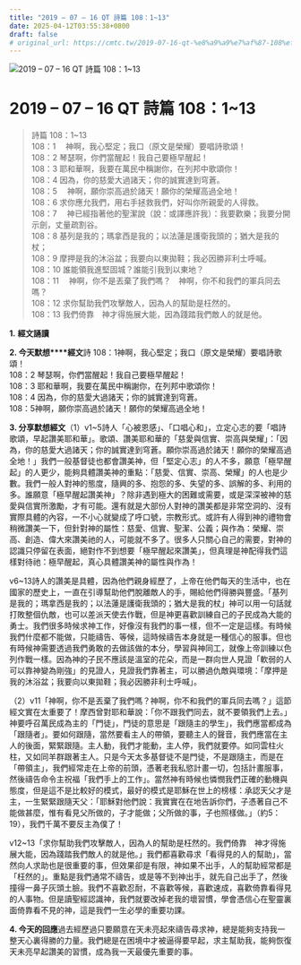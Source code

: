 ```yaml
---
title: "2019 – 07 – 16 QT 詩篇 108：1~13"
date: 2025-04-12T03:55:38+0800
draft: false
# original_url: https://cmtc.tw/2019-07-16-qt-%e8%a9%a9%e7%af%87-108%ef%bc%9a113
---
```


![2019 – 07 – 16 QT 詩篇 108：1\~13](/images/qt.jpg   "2019 – 07 – 16 QT 詩篇 108：1\~13")

# 2019 – 07 – 16 QT 詩篇 108：1\~13

> 詩篇 108：1\~13  
> 108：1 　神啊，我心堅定；我口（原文是榮耀）要唱詩歌頌！  
> 108：2 琴瑟啊，你們當醒起！我自己要極早醒起！  
> 108：3 耶和華啊，我要在萬民中稱謝你，在列邦中歌頌你！  
> 108：4 因為，你的慈愛大過諸天；你的誠實達到穹蒼。  
> 108：5 　神啊，願你崇高過於諸天！願你的榮耀高過全地！  
> 108：6 求你應允我們，用右手拯救我們，好叫你所親愛的人得救。  
> 108：7 　神已經指著他的聖潔說（說：或譯應許我）：我要歡樂；我要分開示劍，丈量疏割谷。  
> 108：8 基列是我的；瑪拿西是我的；以法蓮是護衛我頭的；猶大是我的杖；  
> 108：9 摩押是我的沐浴盆；我要向以東拋鞋；我必因勝非利士呼喊。  
> 108：10 誰能領我進堅固城？誰能引我到以東地？  
> 108：11 　神啊，你不是丟棄了我們嗎？　神啊，你不和我們的軍兵同去嗎？  
> 108：12 求你幫助我們攻擊敵人，因為人的幫助是枉然的。  
> 108：13 我們倚靠　神才得施展大能，因為踐踏我們敵人的就是他。

**1.** **經文誦讀**

**2. 今天默想****經文**詩 108：1神啊，我心堅定；我口（原文是榮耀）要唱詩歌頌！  
108：2 琴瑟啊，你們當醒起！我自己要極早醒起！  
108：3 耶和華啊，我要在萬民中稱謝你，在列邦中歌頌你！  
108：4 因為，你的慈愛大過諸天；你的誠實達到穹蒼。  
108：5神啊，願你崇高過於諸天！願你的榮耀高過全地！

**3. 分享默想經文**（1）v1\~5詩人「心被恩感」、「口唱心和」，立定心志的要「唱詩歌頌，早起讚美耶和華」。歌頌、讚美耶和華的「慈愛與信實、崇高與榮耀」：「因為，你的慈愛大過諸天；你的誠實達到穹蒼。願你崇高過於諸天！願你的榮耀高過全地！」我們一般基督徒也都會讚美神，但「堅定心志」的人不多，願意「極早醒起」的人更少，能夠具體讚美神的重點：「慈愛、信實、崇高、榮耀」的人也是少數。我們一般人對神的態度，隨興的多、抱怨的多、失望的多、誤解的多、利用的多。誰願意「極早醒起讚美神」？除非遇到極大的困難或需要，或是深深被神的慈愛與信實所激勵，才有可能。還有就是大部份人對神的讚美都是非常空洞的、沒有實際具體的內容，一不小心就變成了呼口號，宗教形式。或許有人得到神的禮物會稍微讚美一下，但針對神的屬性：慈愛、信實、聖潔、公義；與作為：榮耀、崇高、創造、偉大來讚美祂的人，可能就不多了。很多人只關心自己的需要，對神的認識只停留在表面，絕對作不到想要「極早醒起來讚美」，但真理是神配得我們這樣對待祂：極早醒起，真心具體讚美神的屬性與作為！

v6\~13詩人的讚美是具體，因為他們親身經歷了，上帝在他們每天的生活中，也在國家的歷史上，一直在引導幫助他們脫離敵人的手，賜給他們得勝與豐盛。「基列是我的；瑪拿西是我的；以法蓮是護衛我頭的；猶大是我的杖」神可以用一句話就打敗整個仇敵，也可以差派天使去作戰，但是神更喜歡訓練自己的子民成為大能的勇士。我們很多時候求神工作，好像沒有我們的事一樣，但不一定是這樣。有時候我們什麼都不能做，只能禱告、等候，這時候禱告本身就是一種信心的服事。但也有時候神需要透過我們勇敢的去做該做的本分，學習與神同工，就像上帝訓練以色列作戰一樣。因為神的子民不應該是溫室的花朵，而是一群向世人見證「軟弱的人可以靠神變為剛強」的見證人，見證我們靠著主，可以勝過仇敵與環境：「摩押是我的沐浴盆；我要向以東拋鞋；我必因勝非利士呼喊」。

（2）v11「神啊，你不是丟棄了我們嗎？神啊，你不和我們的軍兵同去嗎？」這節經文實在太重要了！摩西曾對耶和華說：「你不跟我們同去，就不要領我們上去。」神要呼召萬民成為主的「門徒」，門徒的意思是「跟隨主的學生」，我們應當都成為「跟隨者」。要如何跟隨，當然要看主人的帶領，要聽主人的聲音，我們應當在主人的後面，緊緊跟隨。主人動，我們才能動，主人停，我們就要停。如同雲柱火柱，又如同羊群跟著主人。只是今天太多基督徒不是門徒，不是跟隨主，而是在「帶領主」，我們經常走在上帝的前頭，憑著老我私慾計畫一切，包括計畫服事，然後禱告命令主祝福「我們手上的工作」。當然神有時候也憐憫我們正確的動機與態度，但是這不是比較好的模式，最好的模式是耶穌在世上的榜樣：承認天父才是主，一生緊緊跟隨天父：「耶穌對他們說：我實實在在地告訴你們，子憑著自己不能做甚麼，惟有看見父所做的，子才能做；父所做的事，子也照樣做。」（約5：19），我們千萬不要反主為僕了！

v12\~13「求你幫助我們攻擊敵人，因為人的幫助是枉然的。我們倚靠　神才得施展大能，因為踐踏我們敵人的就是他。」我們都喜歡尋求「看得見的人的幫助」，當然向人求助也是很重要的事，但效果卻是有限，神如果不出手，人的幫助經常都是「枉然的」。重點是我們通常不禱告，或是等不到神出手，就先自己出手了，然後撞得一鼻子灰頭土臉。我們不喜歡忍耐，不喜歡等候，喜歡速成，喜歡倚靠看得見的人事物。但是讀聖經認識神，我們就要改掉老我的壞習慣，學會憑信心在聖靈裏面倚靠看不見的神，這是我們一生必學的重要功課。

**4. 今天的回應**過去經歷過只要願意在天未亮起來禱告尋求神，總是能夠支持我一整天心裏得勝的力量。我們總是在困境中才被逼得要早起，求主幫助我，能夠恢復天未亮早起讚美的習慣，成為我一天最優先重要的事。